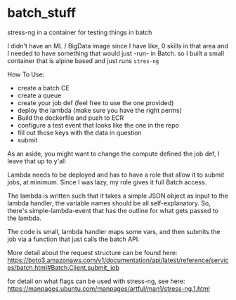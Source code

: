 # batch_stuff
stress-ng in a container for testing things in batch

I didn't have an ML / BigData image since I have like, 0 skills in that area and I needed to have something that would just -run- in Batch. 
so I built a small container that is alpine based and just runs `stres-ng`

How To Use:
  - create a batch CE
  - create a queue
  - create your job def (feel free to use the one provided)
  - deploy the lambda (make sure you have the right perms)
  - Build the dockerfile and push to ECR 
  - configure a test event that looks like the one in the repo 
  - fill out those keys with the data in question
  - submit 

As an aside, you might want to change the compute defined the job def, I leave that up to y'all 

Lambda needs to be deployed and has to have a role that allow it to submit jobs, at minimum. 
Since I was lazy, my role gives it full Batch access. 

The lambda is written such that it takes a simple JSON object as input to the lambda handler, the variable names should be all self-explanatory. 
So, there's simple-lambda-event that has the outline for what gets passed to the lambda. 

The code is small, lambda handler maps some vars, and then submits the job via a function that just calls the batch API. 

More detail about the request structure can be found here: https://boto3.amazonaws.com/v1/documentation/api/latest/reference/services/batch.html#Batch.Client.submit_job


for detail on what flags can be used with stress-ng, see here: https://manpages.ubuntu.com/manpages/artful/man1/stress-ng.1.html

